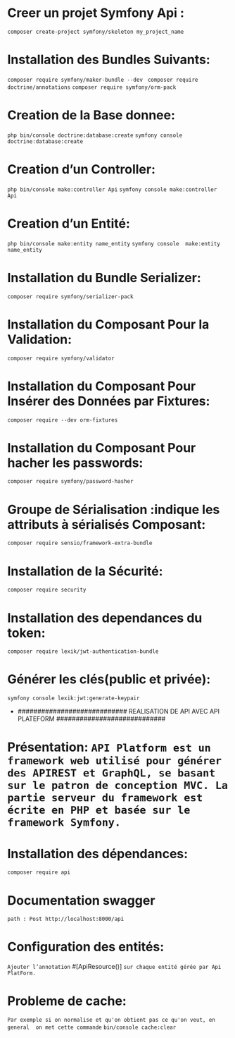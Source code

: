 # Creer un projet Symfony Api :
`composer create-project symfony/skeleton my_project_name`

# Installation des Bundles Suivants:
`composer require symfony/maker-bundle --dev `
`composer require doctrine/annotations`
`composer require symfony/orm-pack`

# Creation de la Base donnee: 
`php bin/console doctrine:database:create`
`symfony console doctrine:database:create`

# Creation d’un Controller: 
`php bin/console make:controller Api`
`symfony console make:controller Api`

# Creation d’un Entité: 
`php bin/console make:entity name_entity`
`symfony console  make:entity name_entity`

# Installation du Bundle Serializer: 
`composer require symfony/serializer-pack`

# Installation du Composant Pour la Validation:
`composer require symfony/validator`

# Installation du Composant Pour Insérer des Données par Fixtures:
`composer require --dev orm-fixtures`

# Installation du Composant Pour hacher les passwords: 
`composer require symfony/password-hasher`

# Groupe de Sérialisation :indique les attributs à sérialisés Composant:
`composer require sensio/framework-extra-bundle`

# Installation de la Sécurité:
`composer require security` 

# Installation des dependances du token:
`composer require lexik/jwt-authentication-bundle`

# Générer les clés(public et privée):
`symfony console lexik:jwt:generate-keypair`

* ############################ REALISATION DE API AVEC API PLATEFORM ############################
# Présentation: `API Platform est un framework web utilisé pour générer des APIREST et GraphQL, se basant sur le patron de conception MVC. La partie serveur du framework est écrite en PHP et basée sur le framework Symfony.`

# Installation des dépendances: 
`composer require api`

# Documentation swagger
`path : Post http://localhost:8000/api`

# Configuration des entités:
`Ajouter l’annotation` #[ApiResource()] `sur chaque entité gérée par Api PlatForm.`

# Probleme de cache:
`Par exemple si on normalise et qu'on obtient pas ce qu'on veut, en general  on met cette commande`
` bin/console cache:clear  `